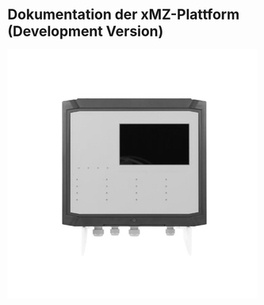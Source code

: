 # Dokumentation der xMZ-Plattform (Development Version)

![xMZ-Mod-Touch Gasmesszentrale mit Modbus Interface][xmz-mod-touch]

[xmz-mod-touch]: images/1477665135160_02-bw.jpg
